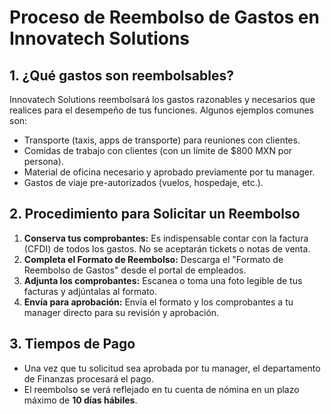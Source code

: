 # Proceso de Reembolso de Gastos en Innovatech Solutions

## 1. ¿Qué gastos son reembolsables?

Innovatech Solutions reembolsará los gastos razonables y necesarios que realices para el desempeño de tus funciones. Algunos ejemplos comunes son:

-   Transporte (taxis, apps de transporte) para reuniones con clientes.
-   Comidas de trabajo con clientes (con un límite de $800 MXN por persona).
-   Material de oficina necesario y aprobado previamente por tu manager.
-   Gastos de viaje pre-autorizados (vuelos, hospedaje, etc.).

## 2. Procedimiento para Solicitar un Reembolso

1.  **Conserva tus comprobantes:** Es indispensable contar con la factura (CFDI) de todos los gastos. No se aceptarán tickets o notas de venta.
2.  **Completa el Formato de Reembolso:** Descarga el "Formato de Reembolso de Gastos" desde el portal de empleados.
3.  **Adjunta los comprobantes:** Escanea o toma una foto legible de tus facturas y adjúntalas al formato.
4.  **Envía para aprobación:** Envía el formato y los comprobantes a tu manager directo para su revisión y aprobación.

## 3. Tiempos de Pago

-   Una vez que tu solicitud sea aprobada por tu manager, el departamento de Finanzas procesará el pago.
-   El reembolso se verá reflejado en tu cuenta de nómina en un plazo máximo de **10 días hábiles**.